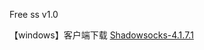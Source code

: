 Free ss v1.0


【windows】客户端下载
<a href="https://github.com/shadowsocks/shadowsocks-windows/releases/download/4.1.7.1/Shadowsocks-4.1.7.1.zip" target="_blank">Shadowsocks-4.1.7.1</a>
